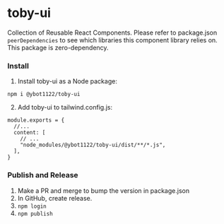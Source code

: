 # toby-ui

Collection of Reusable React Components. Please refer to package.json `peerDependencies` to see which libraries this component library relies on. This package is zero-dependency.

### Install

1. Install toby-ui as a Node package:

`npm i @ybot1122/toby-ui`

2. Add toby-ui to tailwind.config.js:

```
module.exports = {
  //...
  content: [
    // ...
    "node_modules/@ybot1122/toby-ui/dist/**/*.js",
  ],
}
```

### Publish and Release

1. Make a PR and merge to bump the version in package.json
2. In GitHub, create release.
3. `npm login`
4. `npm publish`
